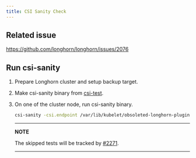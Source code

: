 ```yaml
---
title: CSI Sanity Check
---
```


## Related issue
https://github.com/longhorn/longhorn/issues/2076

## Run csi-sanity
1. Prepare Longhorn cluster and setup backup target.
2. Make csi-sanity binary from [csi-test](https://github.com/kubernetes-csi/csi-test).
3. On one of the cluster node, run csi-sanity binary.
    ```bash
    csi-sanity -csi.endpoint /var/lib/kubelet/obsoleted-longhorn-plugins/driver.longhorn.io/csi.sock -ginkgo.skip="should create volume from an existing source snapshot|should return appropriate values|should succeed when creating snapshot with maximum-length name|should succeed when requesting to create a snapshot with already existing name and same source volume ID|should fail when requesting to create a snapshot with already existing name and different source volume ID"
    ```
    ---
    **NOTE**

    The skipped tests will be tracked by [#2271](https://github.com/longhorn/longhorn/issues/2271).

    ---

